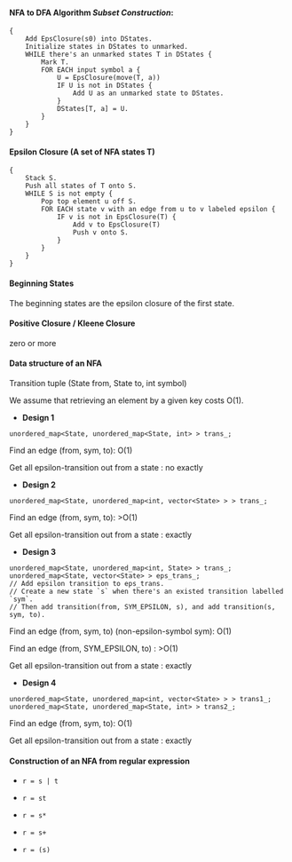 
#### NFA to DFA Algorithm *Subset Construction*: 
```
{
    Add EpsClosure(s0) into DStates.
    Initialize states in DStates to unmarked.
    WHILE there's an unmarked states T in DStates {
        Mark T.
        FOR EACH input symbol a {
            U = EpsClosure(move(T, a))
            IF U is not in DStates {
                Add U as an unmarked state to DStates.
            }
            DStates[T, a] = U.
        }
    }
}
```

#### Epsilon Closure (A set of NFA states T)
```
{
    Stack S.
    Push all states of T onto S.
    WHILE S is not empty {
        Pop top element u off S.
        FOR EACH state v with an edge from u to v labeled epsilon {
            IF v is not in EpsClosure(T) {
                Add v to EpsClosure(T)
                Push v onto S.
            }
        }
    }
}
```

#### Beginning States
 
The beginning states are the epsilon closure of the first state.

#### Positive Closure / Kleene Closure

zero or more

#### Data structure of an NFA

Transition tuple (State from, State to, int symbol)

We assume that retrieving an element by a given key costs O(1).

+ **Design 1**
```
unordered_map<State, unordered_map<State, int> > trans_;
```

Find an edge (from, sym, to): O(1)

Get all epsilon-transition out from a state : no exactly

+ **Design 2**
```
unordered_map<State, unordered_map<int, vector<State> > > trans_;
```

Find an edge (from, sym, to): >O(1)

Get all epsilon-transition out from a state : exactly

+ **Design 3**

```
unordered_map<State, unordered_map<int, State> > trans_;
unordered_map<State, vector<State> > eps_trans_;
// Add epsilon transition to eps_trans.
// Create a new state `s` when there's an existed transition labelled `sym`.
// Then add transition(from, SYM_EPSILON, s), and add transition(s, sym, to).
```

Find an edge (from, sym, to) (non-epsilon-symbol sym): O(1)

Find an edge (from, SYM_EPSILON, to) : >O(1)

Get all epsilon-transition out from a state : exactly

+ **Design 4**

```
unordered_map<State, unordered_map<int, vector<State> > > trans1_;
unordered_map<State, unordered_map<State, int> > trans2_;
```

Find an edge (from, sym, to): O(1)

Get all epsilon-transition out from a state : exactly

#### Construction of an NFA from regular expression

+ `r = s | t`

+ `r = st `

+ `r = s*`

+ `r = s+`

+ `r = (s)`

